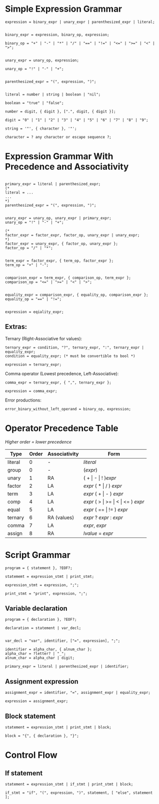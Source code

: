 # Simple Expression Grammar

```EBNF
expression = binary_expr | unary_expr | parenthesized_expr | literal;


binary_expr = expression, binary_op, expression;

binary_op = "+" | "-" | "*" | "/" | "==" | "!=" | "<=" | ">=" | "<" | ">";


unary_expr = unary_op, expression;

unary_op = "!" | "-" | "+";


parenthesized_expr = "(", expression, ")";


literal = number | string | boolean | "nil";

boolean = "true" | "false";

number = digit, { digit }, [".", digit, { digit }];

digit = "0" | "1" | "2" | "3" | "4" | "5" | "6" | "7" | "8" | "9";

string = '"', { character }, '"';

character = ? any character or escape sequence ?;

```

# Expression Grammar With Precedence and Associativity

```EBNF

primary_expr = literal | parenthesized_expr;
(*
literal = ...
...
*)
parenthesized_expr = "(", expression, ")";


unary_expr = unary_op, unary_expr | primary_expr;
unary_op = "!" | "-" | "+";

(*
factor_expr = factor_expr, factor_op, unary_expr | unary_expr;
*)
factor_expr = unary_expr, { factor_op, unary_expr };
factor_op = "/" | "*";


term_expr = factor_expr, { term_op, factor_expr };
term_op = "+" | "-";


comparison_expr = term_expr, { comparison_op, term_expr };
comparison_op = "<=" | ">=" | "<" | ">";


equality_expr = comparison_expr, { equality_op, comparison_expr };
equality_op = "==" | "!=";


expression = eqiality_expr;
```

## Extras:

Ternary (Right-Associative for values):
```EBNF
ternary_expr = condition, "?", ternary_expr, ":", ternary_expr | equality_expr;
condition = equality_expr; (* must be convertible to bool *)

expression = ternary_expr;
```

Comma operator (Lowest precedence, Left-Associative):
```EBNF
comma_expr = ternary_expr, { ",", ternary_expr };

expression = comma_expr;
```


Error productions:
```EBNF
error_binary_without_left_operand = binary_op, expression;
```


# Operator Precedence Table

*Higher order = lower precedence*

|Type|Order|Associativity|Form|
|---|---|---|---|
|literal|0|-|*literal*|
|group|0|-|(*expr*)|
|unary|1|RA|( + \| - \| ! )*expr*|
|factor|2|LA|*expr* ( \* \| / ) *expr*|
|term|3|LA|*expr* ( + \| - ) *expr*|
|comp|4|LA|*expr* ( > \| >= \| < \| <= ) *expr*|
|equal|5|LA| *expr* ( == \| != ) *expr*|
|ternary|6|RA (values)| *expr* ? *expr* : *expr*|
|comma|7|LA| *expr*, *expr*|
|assign|8|RA| *lvalue* = *expr*|



# Script Grammar

```EBNF
program = { statement }, ?EOF?;

statememt = expression_stmt | print_stmt;

expression_stmt = expression, ";";

print_stmt = "print", expression, ";";

```

## Variable declaration

```EBNF
program = { declaration }, ?EOF?;

declaration = statement | var_decl;


var_decl = "var", identifier, ["=", expression], ";";

identifier = alpha_char, { alnum_char };
alpha_char = ?letter? | "_";
alnum_char = alpha_char | digit;

primary_expr = literal | parenthesized_expr | identifier;

```


## Assignment expression

```EBNF
assignment_expr = identifier, "=", assignment_expr | equality_expr;

expression = assignment_expr;
```

## Block statement

```ENBF
statement = expression_stmt | print_stmt | block;

block = "{", { declaration }, "}";
```



# Control Flow

## If statement

```EBNF
statement = expression_stmt | if_stmt | print_stmt | block;

if_stmt = "if", "(", expression, ")", statement, [ "else", statement ];
```
